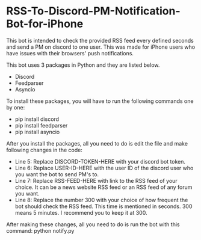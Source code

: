 # RSS-To-Discord-PM-Notification-Bot-for-iPhone
This bot is intended to check the provided RSS feed every defined seconds and send a PM on discord to one user. This was made for iPhone users who have issues with their browsers' push notifications.

This bot uses 3 packages in Python and they are listed below.
* Discord
* Feedparser
* Asyncio

To install these packages, you will have to run the following commands one by one:
* pip install discord
* pip install feedparser
* pip install asyncio

After you install the packages, all you need to do is edit the file and make following changes in the code:
* Line 5: Replace DISCORD-TOKEN-HERE with your discord bot token.
* Line 6: Replace USER-ID-HERE with the user ID of the discord user who you want the bot to send PM's to.
* Line 7: Replace RSS-FEED-HERE with link to the RSS feed of your choice. It can be a news website RSS feed or an RSS feed of any forum you want.
* Line 8: Replace the number 300 with your choice of how frequent the bot should check the RSS feed. This time is mentioned in seconds. 300 means 5 minutes. I recommend you to keep it at 300.

After making these changes, all you need to do is run the bot with this command: python notify.py
